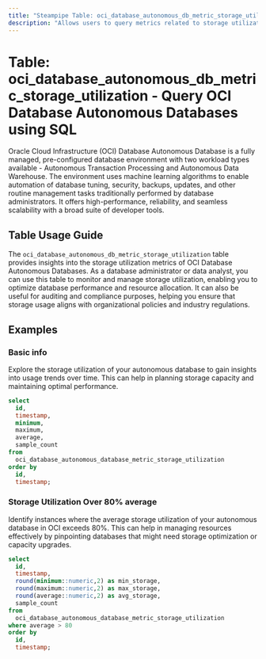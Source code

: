 ```yaml
---
title: "Steampipe Table: oci_database_autonomous_db_metric_storage_utilization - Query OCI Database Autonomous Databases using SQL"
description: "Allows users to query metrics related to storage utilization for Oracle Cloud Infrastructure (OCI) Database Autonomous Databases."
---
```


# Table: oci_database_autonomous_db_metric_storage_utilization - Query OCI Database Autonomous Databases using SQL

Oracle Cloud Infrastructure (OCI) Database Autonomous Database is a fully managed, pre-configured database environment with two workload types available - Autonomous Transaction Processing and Autonomous Data Warehouse. The environment uses machine learning algorithms to enable automation of database tuning, security, backups, updates, and other routine management tasks traditionally performed by database administrators. It offers high-performance, reliability, and seamless scalability with a broad suite of developer tools.

## Table Usage Guide

The `oci_database_autonomous_db_metric_storage_utilization` table provides insights into the storage utilization metrics of OCI Database Autonomous Databases. As a database administrator or data analyst, you can use this table to monitor and manage storage utilization, enabling you to optimize database performance and resource allocation. It can also be useful for auditing and compliance purposes, helping you ensure that storage usage aligns with organizational policies and industry regulations.

## Examples

### Basic info
Explore the storage utilization of your autonomous database to gain insights into usage trends over time. This can help in planning storage capacity and maintaining optimal performance.

```sql
select
  id,
  timestamp,
  minimum,
  maximum,
  average,
  sample_count
from
  oci_database_autonomous_database_metric_storage_utilization
order by
  id,
  timestamp;
```

### Storage Utilization Over 80% average
Identify instances where the average storage utilization of your autonomous database in OCI exceeds 80%. This can help in managing resources effectively by pinpointing databases that might need storage optimization or capacity upgrades.

```sql
select
  id,
  timestamp,
  round(minimum::numeric,2) as min_storage,
  round(maximum::numeric,2) as max_storage,
  round(average::numeric,2) as avg_storage,
  sample_count
from
  oci_database_autonomous_database_metric_storage_utilization
where average > 80
order by
  id,
  timestamp;
```